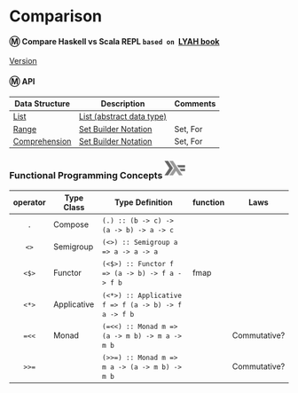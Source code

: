 # Comparison

#### :m: Compare Haskell vs Scala REPL `based on `[LYAH book](http://learnyouahaskell.com/)

[Version](Version.md)


#### :m: API

| Data Structure  | Description                                                                          | Comments |
|-----------------|--------------------------------------------------------------------------------------|----------|
| [List](List.md) | [List (abstract data type)](https://en.wikipedia.org/wiki/List_(abstract_data_type)) |          |
| [Range](Range.md) | [Set Builder Notation](https://en.wikipedia.org/wiki/Set-builder_notation) |  Set, For   |
| [Comprehension](Comprehension.md) | [Set Builder Notation](https://en.wikipedia.org/wiki/Set-builder_notation) |  Set, For         |

### Functional Programming Concepts <sup><img src="../images/602px-Haskell-Logo.svg.png" width=37 height=26><img></sup>

|  operator   | Type Class  |  Type Definition                                 | function | Laws          |
|:-------:|-------------|------------------------------------------------------|----------|---------------|
| `.`     | Compose     | `(.) :: (b -> c) -> (a -> b) -> a -> c`              |          |        |
| `<>`    | Semigroup   | `(<>) :: Semigroup a => a -> a -> a`                 |          |        |
| `<$>`   | Functor     | `(<$>) :: Functor f => (a -> b) -> f a -> f b`       | fmap     |        |
| `<*>`   | Applicative | `(<*>) :: Applicative f => f (a -> b) -> f a -> f b` |          |         |
| `=<<`   | Monad       | `(=<<) :: Monad m => (a -> m b) -> m a -> m b`       |          | Commutative?        |
| `>>=`   |             | `(>>=) :: Monad m => m a -> (a -> m b) -> m b`       |          | Commutative?        |

